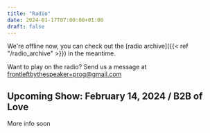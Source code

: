 ```yaml
---
title: "Radio"
date: 2024-01-17T07:00:00+01:00
draft: false
---
```

We're offline now, you can check out the [radio archive]({{< ref "/radio_archive" >}}) in the meantime.

Want to play on the radio? Send us a message at <frontleftbythespeaker+prog@gmail.com>

## Upcoming Show: February 14, 2024 / B2B of Love
<!--{{< youtube id="GMNKhn0PdgI" autoplay="true">}}-->

More info soon
